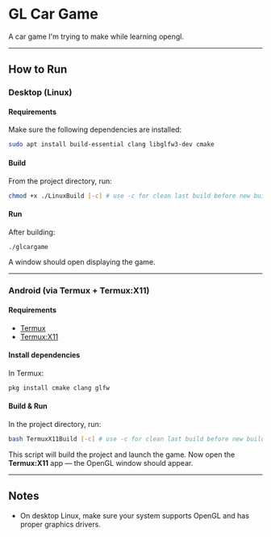 # GL Car Game

A car game I'm trying to make while learning opengl.

---

## How to Run

### Desktop (Linux)

#### Requirements

Make sure the following dependencies are installed:

```bash
sudo apt install build-essential clang libglfw3-dev cmake
```

#### Build

From the project directory, run:

```bash
chmod +x ./LinuxBuild [-c] # use -c for clean last build before new build
```

#### Run

After building:

```bash
./glcargame
```

A window should open displaying the game.

---

### Android (via Termux + Termux:X11)

#### Requirements

- [Termux](https://f-droid.org/en/packages/com.termux/)
- [Termux:X11](https://github.com/termux/termux-x11)

#### Install dependencies

In Termux:

```bash
pkg install cmake clang glfw
```

#### Build & Run

In the project directory, run:

```bash
bash TermuxX11Build [-c] # use -c for clean last build before new build
```

This script will build the project and launch the game.
Now open the **Termux:X11** app — the OpenGL window should appear.

---

## Notes
- On desktop Linux, make sure your system supports OpenGL and has proper graphics drivers.
